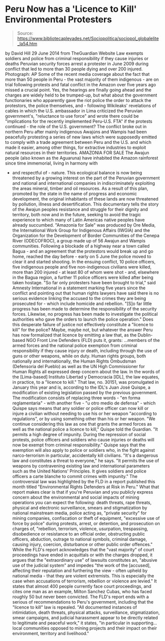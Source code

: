 # Peru Now has a 'Licence to Kill' Environmental Protesters

> Source: https://www.bibliotecapleyades.net/Sociopolitica/sociopol_globalelite_la54.htm

by David Hill
29 June 2014
from
TheGuardian Website
Law exempts soldiers and police
from criminal responsibility
if they cause injuries or deaths
Peruvian security
forces arrest a protester in June 2009
during conflict that led to
more than 30 people dying and over 200 injured.
Photograph: AP
Some of the recent media coverage about the fact that more than 50 people in
Peru - the vast majority of them indigenous - are on trial following
protests and fatal conflict in the Amazon over five years ago missed a
crucial point.
Yes, the hearings are finally going ahead and
the charges are widely held to be trumped-up, but what about the government
functionaries who apparently gave the riot police the order to attack the
protestors, the police themselves, and - following
Wikileaks' revelations of
cables in which the U.S. ambassador in Lima criticized the Peruvian
government's, "reluctance to use force" and wrote there could be
"implications for the recently implemented Peru-U.S. FTA" if the protests
continued - the role of the U.S. government?
The conflict broke out in northern Peru after mainly indigenous
Awajúns and Wampis had been peacefully
protesting a series of new laws which were supposedly emitted to comply with
a trade agreement between Peru and the U.S. and which made it easier, among
other things, for extractive industries to exploit natural resources in
their territories.
AMAZONIA FOR SALE
The Awajun people (also
known as the Aguaruna) have inhabited the Amazon
rainforest since time immemorial, living in harmony with
- and respectful of - nature.
This ecological balance is
now being threatened by a growing interest on the part
of the Peruvian government and national and
international companies in indiscriminately exploiting
the areas mineral, timber and oil resources.
As a result of this plan, promoted by the state in the
name of progress and economic development, the original
inhabitants of these lands are now threatened by
pollution, illness and desertification.
This documentary tells the story of the Awajun peoples
resistance and struggle for their dignity and territory,
both now and in the future, seeking to avoid the tragic
experience to which many of Latin Americas native
peoples have already succumbed.
"Amazonia for Sale" was
produced by Ore Media, the International Work Group for
Indigenous Affairs (IWGIA) and the Organization for the
Development of Border Communities of the Cenepa River (ODECOFROC),
a group made up of 56 Awajun and Wampis communities.
Following a blockade of a highway near a town
called Bagua - and an agreement that the protestors would break up and go
home, reached the day before - early on 5 June the police moved to clear it
and started shooting.
In the ensuing conflict, 10 police officers,
five indigenous people and five non-indigenous civilians were killed, more
than 200 injured - at least 80 of whom were shot - and, elsewhere in the
Bagua region, a further 11 police officers were killed after being taken
hostage.
"So far only protesters have been brought to
trial," said Amnesty International in a statement marking five years
since the conflict and pointing out that human rights lawyers have said
there is no serious evidence linking the accused to the crimes they are
being prosecuted for - which include homicide and rebellion.
"[S]o far little progress has been made to
determine the responsibility of the security forces. Likewise, no
progress has been made to investigate the political authorities who gave
the orders to launch the police operation."
Does this desperate failure of justice not
effectively constitute a "licence to kill" for the police?
Maybe, maybe not, but whatever the answer Peru
has now formalized that licence by emitting a law that, as the Dublin-based
NGO Front Line Defenders (FLD) puts it, grants:
...members of the armed forces and the
national police exemption from criminal responsibility if they cause
injury or death, including through the use of guns or other weapons,
while on duty.
Human rights groups, both nationally and internationally,
the Human Rights Ombudsman (Defensoria del Pueblo) as well as the UN
High Commissioner for Human Rights all expressed deep concern about the
law.
In the words of the [Lima-based] Instituto Libertad y Democracia [IDL],
the law equates, in practice, to a "licence to kill."
That
law, no. 30151, was promulgated in January
this year and is, according to the IDL's Juan José Quispe, a
modification of existing legislation passed by the previous government.
The modification consists of replacing three
words - "en forma reglamentaria" - with another five - "u otro medio de
defensa" - which Quispe says means that any soldier or police officer can
now kill or injure a civilian without needing to use his or her weapon
"according to regulations", or by using something other than his or her
weapon.
"We continue considering this law as one
that grants the armed forces as well as the national police a licence to
kill," Quispe told the Guardian.
"It permits a high degree of impunity.
During the repression of social protests, police officers and soldiers
who cause injuries or deaths will now be exempt from criminal
responsibility."
Quispe says that the exemption will also apply
to police or soldiers who, in the fight against narco-terrorism in
particular, accidentally kill civilians.
"It's a dangerous law and constitutes a
threat to everyone," he says.
"It permits the use of weapons by
contravening existing law and international parameters such as the
United Nations' Principles. It gives soldiers and police officers a
carte blanche to commit crimes with impunity."
The controversial law was highlighted by the FLD
in a report published this month titled "Environmental Rights Defenders at
Risk in Peru."
What that report makes clear is that if you're
Peruvian and you publicly express concern about the environmental and social
impacts of mining operations you can expect the following:
death threats, rape threats, physical and
electronic surveillance, smears and stigmatization by national
mainstream media, police acting as, "private security" for mining
companies, confiscation or theft of equipment, "excessive use of force
by police" during protests, arrest, or detention, and prosecution on
charges of, "rebellion, terrorism, violence, usurpation, trespassing,
disobedience or resistance to an official order, obstructing public
officers, abduction, outrage to national symbols, criminal damage,
causing injury, coercion, disturbance or other public order offences."
While the FLD's report acknowledges that the
"vast majority" of court proceedings have ended in acquittals or with the
charges dropped, it argues that the "extraordinary use" of lawsuits
constitutes an,
"abusive use of the judicial system" and
impedes "the work of the [accused], affecting their reputation and
furthering the view - often upheld by national media - that they are
violent extremists. This is especially the case when accusations of
terrorism, rebellion or violence are levied."
It states that almost 400 people currently face
court proceedings, and cites one man as an example, Milton Sanchez Cubas,
who has faced roughly 50 but never been convicted.
The FLD's report ends with a serious of recommendations to Peru's
government, including that the "licence to kill" law is repealed.
"All documented instances of intimidation,
death threats, physical attacks, surveillance, stigmatization, smear
campaigns, and judicial harassment appear to be directly related to
legitimate and peaceful work," it states, "in particular in supporting... local communities opposed to mining projects and their impact on
their environment, territory and livelihood."

